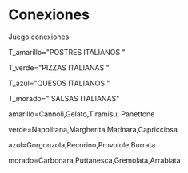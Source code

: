 
# Conexiones
Juego conexiones

T_amarillo="POSTRES ITALIANOS "

T_verde="PIZZAS ITALIANAS "

T_azul="QUESOS ITALIANOS  "

T_morado=" SALSAS ITALIANAS"

amarillo=Cannoli,Gelato,Tiramisu, Panettone 

verde=Napolitana,Margherita,Marinara,Capricciosa

azul=Gorgonzola,Pecorino,Provolole,Burrata

morado=Carbonara,Puttanesca,Gremolata,Arrabiata